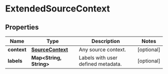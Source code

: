 
# ExtendedSourceContext

## Properties
Name | Type | Description | Notes
------------ | ------------- | ------------- | -------------
**context** | [**SourceContext**](SourceContext.md) | Any source context. |  [optional]
**labels** | **Map&lt;String, String&gt;** | Labels with user defined metadata. |  [optional]



